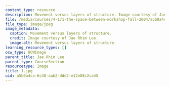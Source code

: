 ```yaml
---
content_type: resource
description: Movement versus layers of structure. Image courtesy of Jae Rhim Lee.
file: /media/courses/4-171-the-space-between-workshop-fall-2004/a5b0a4ca6c48aab2ddd2e12e88c2ca45_1.jpg
file_type: image/jpeg
image_metadata:
  caption: Movement versus layers of structure.
  credit: Image courtesy of Jae Rhim Lee.
  image-alt: Movement versus layers of structure.
learning_resource_types: []
ocw_type: OCWImage
parent_title: Jae Rhim Lee
parent_type: CourseSection
resourcetype: Image
title: 1.jpg
uid: a5b0a4ca-6c48-aab2-ddd2-e12e88c2ca45
---
```

